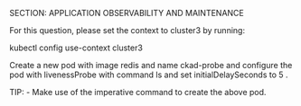 SECTION: APPLICATION OBSERVABILITY AND MAINTENANCE

For this question, please set the context to cluster3 by running:


kubectl config use-context cluster3



Create a new pod with image redis and name ckad-probe and configure the pod with livenessProbe with command ls and set initialDelaySeconds to 5 .




TIP: - Make use of the imperative command to create the above pod.